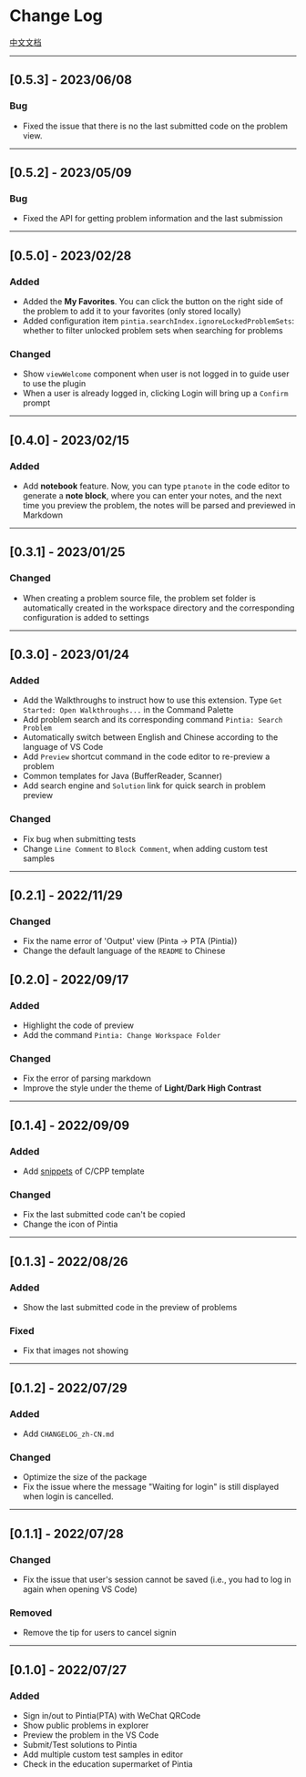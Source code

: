 # Change Log

[中文文档](https://github.com/jinzcdev/vscode-pintia/blob/main/CHANGELOG.md)

---

## [0.5.3] - 2023/06/08

### Bug

- Fixed the issue that there is no the last submitted code on the problem view.

---

## [0.5.2] - 2023/05/09

### Bug

- Fixed the API for getting problem information and the last submission

---

## [0.5.0] - 2023/02/28

### Added

- Added the **My Favorites**. You can click the button on the right side of the problem to add it to your favorites (only stored locally)
- Added configuration item `pintia.searchIndex.ignoreLockedProblemSets`: whether to filter unlocked problem sets when searching for problems

### Changed

- Show `viewWelcome` component when user is not logged in to guide user to use the plugin
- When a user is already logged in, clicking Login will bring up a `Confirm` prompt

---

## [0.4.0] - 2023/02/15

### Added

- Add **notebook** feature. Now, you can type `ptanote` in the code editor to generate a **note block**, where you can enter your notes, and the next time you preview the problem, the notes will be parsed and previewed in Markdown

---

## [0.3.1] - 2023/01/25

### Changed

- When creating a problem source file, the problem set folder is automatically created in the workspace directory and the corresponding configuration is added to settings

---

## [0.3.0] - 2023/01/24

### Added

- Add the Walkthroughs to instruct how to use this extension. Type `Get Started: Open Walkthroughs...` in the Command Palette
- Add problem search and its corresponding command `Pintia: Search Problem`
- Automatically switch between English and Chinese according to the language of VS Code
- Add `Preview` shortcut command in the code editor to re-preview a problem
- Common templates for Java (BufferReader, Scanner)
- Add search engine and `Solution` link for quick search in problem preview

### Changed

- Fix bug when submitting tests
- Change `Line Comment` to `Block Comment`, when adding custom test samples

---

## [0.2.1] - 2022/11/29

### Changed

- Fix the name error of 'Output' view (Pinta -> PTA (Pintia))
- Change the default language of the `README` to Chinese

## [0.2.0] - 2022/09/17

### Added

- Highlight the code of preview
- Add the command `Pintia: Change Workspace Folder`

### Changed

- Fix the error of parsing markdown
- Improve the style under the theme of **Light/Dark High Contrast**

---

## [0.1.4] - 2022/09/09

### Added

- Add [snippets](https://github.com/jinzcdev/vscode-pintia#15-snippets) of C/CPP template

### Changed

- Fix the last submitted code can't be copied
- Change the icon of Pintia

---

## [0.1.3] - 2022/08/26

### Added

- Show the last submitted code in the preview of problems

### Fixed

- Fix that images not showing

---

## [0.1.2] - 2022/07/29

### Added

- Add `CHANGELOG_zh-CN.md`

### Changed

- Optimize the size of the package
- Fix the issue where the message "Waiting for login" is still displayed when login is cancelled.

---

## [0.1.1] - 2022/07/28

### Changed

- Fix the issue that user's session cannot be saved (i.e., you had to log in again when opening VS Code)

### Removed

- Remove the tip for users to cancel signin

---

## [0.1.0] - 2022/07/27

### Added

- Sign in/out to Pintia(PTA) with WeChat QRCode
- Show public problems in explorer
- Preview the problem in the VS Code
- Submit/Test solutions to Pintia
- Add multiple custom test samples in editor
- Check in the education supermarket of Pintia
